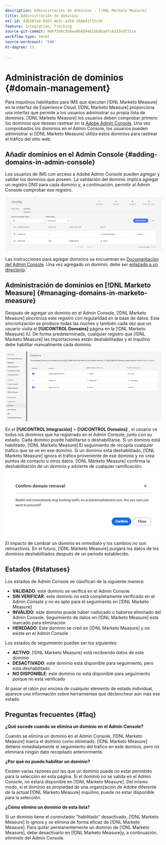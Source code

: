 ```yaml
---
description: Administración de dominios - [!DNL Marketo Measure]
title: Administración de dominios
exl-id: 4db287a0-0267-463c-a359-266b41f15c59
feature: Integration, Tracking
source-git-commit: 9e672d0c568ee0b889461bb8ba6fc6333edf31ce
workflow-type: tm+mt
source-wordcount: '544'
ht-degree: 1%

---
```


# Administración de dominios {#domain-management}

Para inquilinos habilitados para IMS que ejecutan [!DNL Marketo Measure] en la interfaz de Experience Cloud, [!DNL Marketo Measure] proporciona una interfaz que permite a los usuarios administrar su propia lista de dominios. [!DNL Marketo Measure] los usuarios deben comprobar primero los dominios que desean rastrear en la [Adobe Admin Console](https://adminconsole.adobe.com/). Una vez comprobados los dominios en el Admin Console, los usuarios pueden administrar si [!DNL Marketo Measure] utiliza estos dominios para rastrear el tráfico del sitio web.

## Añadir dominios en el Admin Console {#adding-domains-in-admin-console}

Los usuarios de IMS con acceso a Adobe Admin Console pueden agregar y validar los dominios que poseen. La validación del dominio implica agregar un registro DNS para cada dominio y, a continuación, permitir al Admin Console comprobar ese registro.

![](assets/domain-management-1.png)

Las instrucciones para agregar dominios se encuentran en [Documentación del Admin Console](https://helpx.adobe.com/enterprise/using/set-up-identity.html#setup-domains). Una vez agregado un dominio, debe ser [enlazado a un directorio](https://helpx.adobe.com/enterprise/using/set-up-identity.html#link-domains-to-directories).

## Administración de dominios en [!DNL Marketo Measure] {#managing-domains-in-marketo-measure}

Después de agregar un dominio en el Admin Console, [!DNL Marketo Measure] sincroniza este registro con regularidad en la base de datos. Esta sincronización se produce todas las noches y también cada vez que un usuario visita el **[!UICONTROL Domains]** página en la [!DNL Marketo Measure] IU. De forma predeterminada, cualquier registro que [!DNL Marketo Measure] las importaciones están deshabilitadas y el inquilino debe habilitar manualmente cada dominio.

![](assets/domain-management-2.png)

En el **[!UICONTROL Integración]** > **[!UICONTROL Domains]** , el usuario ve todos los dominios que ha registrado en el Admin Console, junto con su estado. Cada dominio puede habilitarse o deshabilitarse. Si un dominio está habilitado, [!DNL Marketo Measure] El seguimiento de recopila cualquier tráfico que se ve en ese dominio. Si un dominio está deshabilitado, [!DNL Marketo Measure] ignora el tráfico proveniente de ese dominio y no crea puntos de contacto u otros datos. [!DNL Marketo Measure] confirma la deshabilitación de un dominio y advierte de cualquier ramificación:

![](assets/domain-management-3.png)

El impacto de cambiar un dominio es inmediato y los cambios no son retroactivos. En el futuro, [!DNL Marketo Measure] purgará los datos de los dominios deshabilitados después de un periodo establecido.

## Estados {#statuses}

Los estados de Admin Console se clasifican de la siguiente manera:

* **VALIDADO**: este dominio se verifica en el Admin Console
* **SIN VERIFICAR**: este dominio no está completamente verificado en el Admin Console y no es apto para el seguimiento en [!DNL Marketo Measure]
* **INVÁLIDO**: este dominio puede haber caducado o haberse eliminado del Admin Console. Seguimiento de datos en [!DNL Marketo Measure] está marcado para eliminación
* **HEREDADO**: Este dominio se creó en [!DNL Marketo Measure] y no existe en el Admin Console

Los estados de seguimiento pueden ser los siguientes:

* **ACTIVO**: [!DNL Marketo Measure] está recibiendo datos de este dominio
* **DESACTIVADO**: este dominio está disponible para seguimiento, pero está deshabilitado
* **NO DISPONIBLE**: este dominio no está disponible para seguimiento porque no está verificado

Al pasar el ratón por encima de cualquier elemento de estado individual, aparece una información sobre herramientas que déclencheur aún más ese estado.

## Preguntas frecuentes {#faq}

**¿Qué sucede cuando se elimina un dominio en el Admin Console?**

Cuando se elimina un dominio en el Admin Console, [!DNL Marketo Measure] marca el dominio como eliminado. [!DNL Marketo Measure] detiene inmediatamente el seguimiento del tráfico en este dominio, pero no eliminará ningún dato recopilado anteriormente.

**¿Por qué no puedo habilitar un dominio?**

Existen varias razones por las que un dominio puede no estar permitido para la selección en esta página. Si el dominio no se valida en el Admin Console, no estará disponible en [!DNL Marketo Measure]. Del mismo modo, si el dominio es propiedad de una organización de Adobe diferente de la actual [!DNL Marketo Measure] inquilino, puede no estar disponible para la selección.

**¿Cómo elimino un dominio de esta lista?**

Si un dominio tiene el conmutador &quot;habilitado&quot; desactivado, [!DNL Marketo Measure] lo ignora y se elimina de forma eficaz de [!DNL Marketo Measure]. Para quitar permanentemente un dominio de [!DNL Marketo Measure], debe desactivarlo en [!DNL Marketo Measure]y, a continuación, elimínelo del Admin Console.
